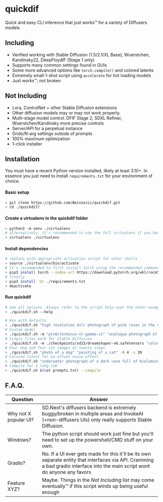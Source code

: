 # quickdif
Quick and easy CLI inference that just works™ for a variety of Diffusers models

## Including
  - Verified working with Stable Diffusion (1.5/2.1/XL Base), Wuerstchen, Kandinsky22, DeepFloydIF (Stage 1 only)
  - Supports many common settings found in GUIs
  - Some more advanced options like `torch.compile()` and colored latents
  - Extremely small 1-shot script using `accelerate` for hot loading models
  - Just works™; not broken

## Not Including
  - Lora, ControlNet + other Stable Diffusion extensions
  - Other diffusion models may or may not work properly.
  - Multi-stage model control. DFIF Stage 2, SDXL Refiner, Wuerstchen/Kandinsky more precise controls
  - Server/API for a perpetual instance
  - Grids/N-arg settings outside of prompts
  - 100% maximum optimization
  - 1-click installer

## Installation
You must have a recent Python version installed, likely at least 3.10+. In essence you just need to install `requirements.txt` for your environment of choice.

#### Basic setup
```sh
> git clone https://github.com/Beinsezii/quickdif.git
> cd ./quickdif/
```

#### Create a virtualenv in the quickdif folder
```sh
> python3 -m venv ./virtualenv
# alternatively, it's recommended to use the full virtualenv if you have it
> virtualenv ./virtualenv
```

#### Install dependencies
```sh
# replace with appropriate activation script for other shells
> source ./virtualenv/bin/activate
# It's recommended to first install torch using the recommended commands from https://pytorch.org/get-started/locally/
> pip3 install torch --index-url https://download.pytorch.org/whl/rocm5.6 # AMD example
# finally
> pip3 install -Ur ./requirements.txt
> deactivate
```

#### Run quickdif
```sh
# See all options. Always refer to the script help over the other examples in this README
> ./quickdif.sh --help

# Run with defaults
> ./quickdif.sh "high resolution dslr photograph of pink roses in the misty rain"
# Custom model
> ./quickdif.sh -m "ptx0/terminus-xl-gamma-v1" "analogue photograph of a kitteon on the beach in golden hour sun rays"
# Single files work for Stable Diffusion
> ./quickdif.sh -m ./checkpoints/sd15/dreamshaper-v6.safetensors "colorful fantasy artwork side profile of a feminine robot in a dark cyberpunk city"
# Four dog and four cat images at twenty steps
> ./quickdif.sh "photo of a dog" "painting of a cat" -B 4 -s 20
# Colored latent for an offset noise effect
> ./quickdif.sh "underwater photograph of a dark cave full of bioluminescent glowing mushrooms" -g 9.0 -s 30 -C black -c 0.8
# Compile for a long job
> ./quickdif.sh $(cat prompts.txt) --compile
```

## F.A.Q.
Question|Answer
---|---
Why not X popular UI?|SD.Next's diffusers backend is extremely buggy/broken in multiple areas and InvokeAI (+non-diffusers UIs) only really supports Stable Diffusion.
Windows?|The python script should work just fine but you'll need to set up the powershell/CMD stuff on your own.
Gradio?|No. If a UI ever gets made for this it'll be its own separate entity that interfaces via API. Cramming a bad gradio interface into the main script wont do anyone any favors
Feature XYZ?|Maybe. Things in the *Not Including* list may come eventually™ if this script winds up being useful enough
